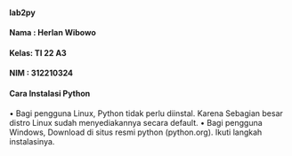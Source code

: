 #### lab2py
#### Nama : Herlan Wibowo
#### Kelas: TI 22 A3
#### NIM  : 312210324
#### Cara Instalasi Python
• Bagi pengguna Linux, Python tidak perlu diinstal.
Karena Sebagian besar distro Linux sudah
menyediakannya secara default.
• Bagi pengguna Windows, Download di situs resmi
python (python.org). Ikuti langkah instalasinya.
